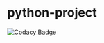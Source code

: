 # python-project

[![Codacy Badge](https://api.codacy.com/project/badge/Grade/46394847e346445bb189e2301b9bf884)](https://app.codacy.com/gh/Stepin104341/python-project?utm_source=github.com&utm_medium=referral&utm_content=Stepin104341/python-project&utm_campaign=Badge_Grade)

